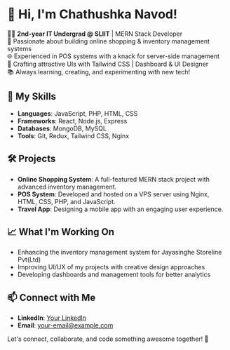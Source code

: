 # 👋 Hi, I'm Chathushka Navod!

👨‍💻 **2nd-year IT Undergrad @ SLIIT** | MERN Stack Developer  
🚀 Passionate about building online shopping & inventory management systems  
🌐 Experienced in POS systems with a knack for server-side management  
🎨 Crafting attractive UIs with Tailwind CSS | Dashboard & UI Designer  
📚 Always learning, creating, and experimenting with new tech!

## 🌟 My Skills
- **Languages**: JavaScript, PHP, HTML, CSS
- **Frameworks**: React, Node.js, Express
- **Databases**: MongoDB, MySQL
- **Tools**: Git, Redux, Tailwind CSS, Nginx

## 🛠️ Projects
- **Online Shopping System**: A full-featured MERN stack project with advanced inventory management.
- **POS System**: Developed and hosted on a VPS server using Nginx, HTML, CSS, PHP, and JavaScript.
- **Travel App**: Designing a mobile app with an engaging user experience.

## 📈 What I'm Working On
- Enhancing the inventory management system for Jayasinghe Storeline Pvt(Ltd)
- Improving UI/UX of my projects with creative design approaches
- Developing dashboards and management tools for better analytics

## 📫 Connect with Me
- **LinkedIn**: [Your LinkedIn](#)
- **Email**: [your-email@example.com](mailto:your-email@example.com)

Let's connect, collaborate, and code something awesome together! 🚀
